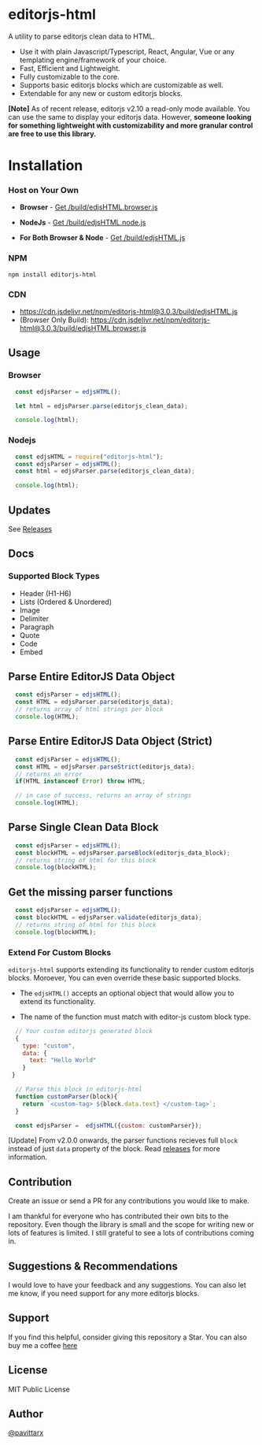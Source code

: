 # editorjs-html
A utility to parse editorjs clean data to HTML. 
  - Use it with plain Javascript/Typescript, React, Angular, Vue or any templating engine/framework of your choice.
  - Fast, Efficient and Lightweight. 
  - Fully customizable to the core. 
  - Supports basic editorjs blocks which are customizable as well.
  - Extendable for any new or custom editorjs blocks.

**[Note]** As of recent release, editorjs v2.10 a read-only mode available. You can use the same to display your editorjs data. However, **someone looking for something lightweight with customizability and more granular control are free to use this library.**

# Installation

### Host on Your Own

* **Browser** - [Get /build/edjsHTML.browser.js](./build/edjsHTML.browser.js)

* **NodeJs** -  [Get /build/edjsHTML.node.js](./build/edjsHTML.node.js)

* **For Both Browser & Node** - [Get /build/edjsHTML.js](./build/edjsHTML.js)

### NPM 

```shell
npm install editorjs-html
```

### CDN
* https://cdn.jsdelivr.net/npm/editorjs-html@3.0.3/build/edjsHTML.js
* (Browser Only Build): https://cdn.jsdelivr.net/npm/editorjs-html@3.0.3/build/edjsHTML.browser.js

## Usage

### Browser
```js
  const edjsParser = edjsHTML();

  let html = edjsParser.parse(editorjs_clean_data);

  console.log(html);
```

### Nodejs

```js
  const edjsHTML = require("editorjs-html");
  const edjsParser = edjsHTML();
  const html = edjsParser.parse(editorjs_clean_data);

  console.log(html);
```

## Updates 

See [Releases](https://github.com/pavittarx/editorjs-html/releases)

## Docs

### Supported Block Types 

* Header (H1-H6)
* Lists (Ordered & Unordered)
* Image
* Delimiter 
* Paragraph
* Quote
* Code
* Embed

## Parse Entire EditorJS Data Object

```js
  const edjsParser = edjsHTML();
  const HTML = edjsParser.parse(editorjs_data);
  // returns array of html strings per block
  console.log(HTML);
```

## Parse Entire EditorJS Data Object (Strict)

```js
  const edjsParser = edjsHTML();
  const HTML = edjsParser.parseStrict(editorjs_data);
  // returns an error
  if(HTML instanceof Error) throw HTML;

  // in case of success, returns an array of strings
  console.log(HTML);
```

## Parse Single Clean Data Block

```js
  const edjsParser = edjsHTML();
  const blockHTML = edjsParser.parseBlock(editorjs_data_block);
  // returns string of html for this block
  console.log(blockHTML);
```
## Get the missing parser functions 

```js
  const edjsParser = edjsHTML();
  const blockHTML = edjsParser.validate(editorjs_data);
  // returns string of html for this block
  console.log(blockHTML);
```

### Extend For Custom Blocks 
`editorjs-html`  supports extending its functionality to render custom editorjs blocks. Moroever, You can even override these basic supported blocks.

* The `edjsHTML()` accepts an optional object that would allow you to extend its functionality. 

* The name of the function must match with editor-js custom block type.


```js
  // Your custom editorjs generated block
  {
    type: "custom",
    data: {
      text: "Hello World"
    }
 }

```

```js
  // Parse this block in editorjs-html
  function customParser(block){
    return `<custom-tag> ${block.data.text} </custom-tag>`;
  }

  const edjsParser =  edjsHTML({custom: customParser});

```

[Update] From v2.0.0 onwards, the parser functions recieves full `block` instead of just `data` property of the block. Read [releases](https://github.com/pavittarx/editorjs-html/releases) for more information.

## Contribution 
Create an issue or send a PR for any contributions you would like to make.

I am thankful for everyone who has contributed their own bits to the repository. Even though the library is small and the scope for writing new or lots of features is limited. I still grateful to see a lots of contributions coming in.

## Suggestions & Recommendations
I would love to have your feedback and any suggestions. You can also let me know, if you need support for any more editorjs blocks. 

## Support 
If you find this helpful, consider giving this repository a Star. You can also buy me a coffee [here](https://www.buymeacoffee.com/pavittarx)

## License 
MIT Public License

## Author 
[@pavittarx](https://github.com/pavittarx)

